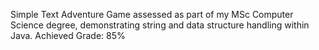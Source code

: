 Simple Text Adventure Game assessed as part of my MSc Computer Science degree, demonstrating string and data structure handling within Java.
Achieved Grade: 85%
